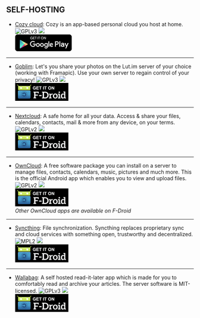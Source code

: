 <!--
    Copyright (C)  2016 PRIMOKORN.
    Permission is granted to copy, distribute and/or modify this document
    under the terms of the GNU Free Documentation License, Version 1.3
    or any later version published by the Free Software Foundation;
    with no Invariant Sections, no Front-Cover Texts, and no Back-Cover Texts.
    A copy of the license is included in the section entitled "GNU
    Free Documentation License".
-->
## SELF-HOSTING

* [Cozy cloud](https://cozy.io/en/): Cozy is an app-based personal cloud you host at home.
![GPLv3](https://img.shields.io/badge/License-GPLv3-brightgreen.svg?style=flat-square)
[![](https://img.shields.io/badge/Source-Github-lightgrey.svg?style=flat-square)](https://github.com/cozy/cozy-mobile)  
[![](Pictures/Google_Play.png)](https://play.google.com/store/apps/details?id=io.cozy.files_client)

***

* [Goblim](http://v.ht/j5fn): Let's you share your photos on the Lut.im server of your choice (working with Framapic). Use your own server to regain control of your privacy!
![GPLv3](https://img.shields.io/badge/License-GPLv3-brightgreen.svg?style=flat-square)
[![](https://img.shields.io/badge/Source-GitLab-lightgrey.svg?style=flat-square)](https://git.mob-dev.fr/Schoumi/Goblim)  
[![](Pictures/F-Droid.png)](http://v.ht/j5fn)

***

* [Nextcloud](https://f-droid.org/repository/browse/?fdid=com.nextcloud.android.beta): A safe home for all your data. Access & share your files, calendars, contacts, mail & more from any device, on your terms.
![GPLv2](https://img.shields.io/badge/License-GPLv2-brightgreen.svg?style=flat-square)
[![](https://img.shields.io/badge/Source-Github-lightgrey.svg?style=flat-square)](https://github.com/nextcloud/android)  
[![](Pictures/F-Droid.png)](https://f-droid.org/repository/browse/?fdid=com.nextcloud.android.beta)

***

* [OwnCloud](http://v.ht/KDTH): A free software package you can install on a server to manage files, contacts, calendars, music, pictures and much more. This is the official Android app which enables you to view and upload files.
![GPLv2](https://img.shields.io/badge/License-GPLv2-brightgreen.svg?style=flat-square)
[![](https://img.shields.io/badge/Source-Github-lightgrey.svg?style=flat-square)](https://github.com/owncloud/android)  
[![](Pictures/F-Droid.png)](http://v.ht/KDTH)  
_Other OwnCloud apps are available on F-Droid_

***

* [Syncthing](http://v.ht/ZwZX): File synchronization. Syncthing replaces proprietary sync and cloud services with something open, trustworthy and decentralized.
![MPL2](https://img.shields.io/badge/License-MPL2-yellow.svg?style=flat-square)
[![](https://img.shields.io/badge/Source-Github-lightgrey.svg?style=flat-square)](https://github.com/syncthing/syncthing-android)  
[![](Pictures/F-Droid.png)](http://v.ht/ZwZX)

***

* [Wallabag](http://v.ht/OdRj): A self hosted read-it-later app which is made for you to comfortably read and archive your articles. The server software is MIT-licensed.
![GPLv3](https://img.shields.io/badge/License-GPLv3-brightgreen.svg?style=flat-square)
[![](https://img.shields.io/badge/Source-Github-lightgrey.svg?style=flat-square)](https://github.com/wallabag/android-app)  
[![](Pictures/F-Droid.png)](http://v.ht/OdRj)